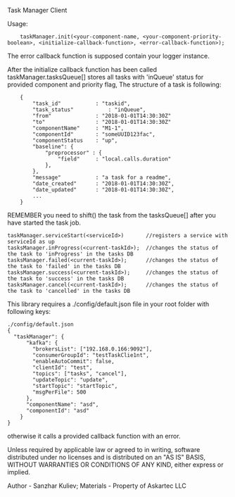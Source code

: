 
   Task Manager Client
   
   Usage:

        taskManager.init(<your-component-name, <your-component-priority-boolean>, <initialize-callback-function>, <error-callback-function>);

   The error callback function is supposed contain your logger instance.

   After the initialize callback function has been called
   taskManager.tasksQueue[] stores all tasks with 'inQueue' status for provided component and priority flag,
   The structure of a task is following:

        {
            "task_id"           : "taskid",
            "task_status"           : "inQueue",
            "from"              : "2018-01-01T14:30:30Z"
            "to"                : "2018-01-01T14:30:30Z"
            "componentName"     : "M1-1",            
            "componentId"       : "someUUID123fac",
            "componentStatus    : "up",
            "baseline": {
                "preprocessor" : {
                    "field"     : "local.calls.duration"
                },
            },
            "message"           : "a task for a readme",
            "date_created"      : "2018-01-01T14:30:30Z",
            "date_updated"      : "2018-01-01T14:30:30Z",
            ...
        }

   REMEMBER you need to shift() the task from the tasksQueue[] after you have started the task job.

    taskManager.serviceStart(<serviceId>)       //registers a service with serviceId as up
    tasksManager.inProgress(<current-taskId>);  //changes the status of the task to 'inProgress' in the tasks DB
    tasksManager.failed(<current-taskId>);      //changes the status of the task to 'failed' in the tasks DB
    tasksManager.success(<current-taskId>);     //changes the status of the task to 'success' in the tasks DB
    tasksManager.cancel(<current-taskId>);      //changes the status of the task to 'cancelled' in the tasks DB


   This library requires a ./config/default.json file in your root folder
   with following keys:

    ./config/default.json
    {
      "taskManager": {
          "kafka": {
            "brokersList": ["192.168.0.166:9092"],
            "consumerGroupId": "testTaskClie1nt",
            "enableAutoCommit": false,
            "clientId": "test",
            "topics": ["tasks", "cancel"],
            "updateTopic": "update",
            "startTopic": "startTopic",
            "msgPerFile": 500
          },
          "componentName": "asd",
          "componentId": "asd"
        }
    }

   otherwise it calls a provided callback function with an error.

   Unless required by applicable law or agreed to in writing, software
   distributed under no licenses and is distributed on an "AS IS" BASIS,
   WITHOUT WARRANTIES OR CONDITIONS OF ANY KIND, either express or implied.

   Author - Sanzhar Kuliev;
   Materials - Property of Askartec LLC
